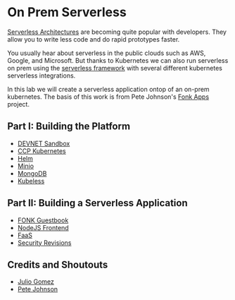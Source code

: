 # On Prem Serverless

[Serverless Architectures](https://www.martinfowler.com/articles/serverless.html) are becoming quite popular with developers.  They allow you to write less code and do rapid prototypes faster.  

You usually hear about serverless in the public clouds such as AWS, Google, and Microsoft.  But thanks to Kubernetes we can also run serverless on prem using the [serverless framework](https://serverless.com) with several different kubernetes serverless integrations.  

In this lab we will create a serverless application ontop of an on-prem kubernetes. The basis of this work is from Pete Johnson's [Fonk Apps](https://fonk-apps.io) project.

## Part I: Building the Platform

* [DEVNET Sandbox](sb/)
* [CCP Kubernetes](kubernetes/)
* [Helm](helm/)
* [Minio](minio/)
* [MongoDB](mongo/)
* [Kubeless](kubeless/)

## Part II: Building a Serverless Application

* [FONK Guestbook](fonk/)
* [NodeJS Frontend](node/)
* [FaaS](faas/)
* [Security Revisions](security/)

## Credits and Shoutouts

* [Julio Gomez](https://twitter.com/juliodevops)
* [Pete Johnson](https://twitter.com/nerdguru)
